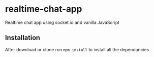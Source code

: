 # realtime-chat-app
Realtime chat app using socket.io and vanilla JavaScript



## Installation 
After download or clone run `npm install` to install all the dependancies
